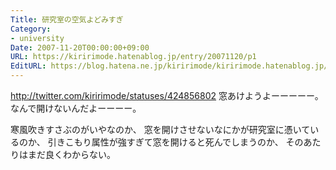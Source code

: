 ```yaml
---
Title: 研究室の空気よどみすぎ
Category:
- university
Date: 2007-11-20T00:00:00+09:00
URL: https://kiririmode.hatenablog.jp/entry/20071120/p1
EditURL: https://blog.hatena.ne.jp/kiririmode/kiririmode.hatenablog.jp/atom/entry/8454420450078216192
---
```



http://twitter.com/kiririmode/statuses/424856802
窓あけようよーーーーー。なんで開けないんだよーーーー。


寒風吹きすさぶのがいやなのか、
窓を開けさせないなにかが研究室に憑いているのか、
引きこもり属性が強すぎて窓を開けると死んでしまうのか、
そのあたりはまだ良くわからない。
